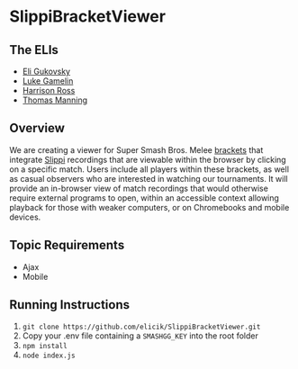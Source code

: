 # SlippiBracketViewer

## The ELIs
* [Eli Gukovsky](team/ELI_GUKOVSKY.md)
* [Luke Gamelin](team/LUKE_GAMELIN.md)
* [Harrison Ross](team/HARRISON_ROSS.md)
* [Thomas Manning](team/THOMAS_MANNING.md)

## Overview
We are creating a viewer for Super Smash Bros. Melee [brackets](http://www.smash.gg) that integrate [Slippi](http://www.slippi.gg) recordings that are viewable within the browser by clicking on a specific match. Users include all players within these brackets, as well as casual observers who are interested in watching our tournaments. It will provide an in-browser view of match recordings that would otherwise require external programs to open, within an accessible context allowing playback for those with weaker computers, or on Chromebooks and mobile devices.

## Topic Requirements
* Ajax
* Mobile

## Running Instructions
1. `git clone https://github.com/elicik/SlippiBracketViewer.git`
2. Copy your .env file containing a `SMASHGG_KEY` into the root folder
3. `npm install`
4. `node index.js`